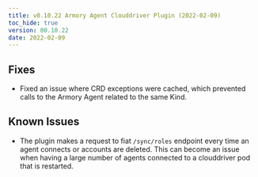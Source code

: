 ```yaml
---
title: v0.10.22 Armory Agent Clouddriver Plugin (2022-02-09)
toc_hide: true
version: 00.10.22
date: 2022-02-09
---
```


## Fixes

* Fixed an issue where CRD exceptions were cached, which prevented calls to the Armory Agent related to the same Kind.

## Known Issues

* The plugin makes a request to fiat `/sync/roles` endpoint every time an agent connects or accounts are deleted. This can become an issue when having a large number of agents connected to a clouddriver pod that is restarted.

